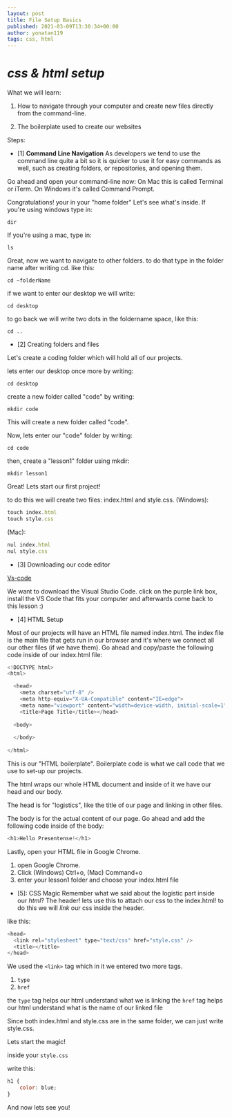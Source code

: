 ```yaml
---
layout: post
title: File Setup Basics
published: 2021-03-09T13:30:34+00:00
author: yonatan119
tags: css, html
---
```



# *css & html setup*

What we will learn:

1. How to navigate through your computer and create new files directly from the command-line.

2. The boilerplate used to create our websites

Steps:

* [1] **Command Line Navigation**
As developers we tend to use the command line quite a bit so it is quicker to use it for easy commands as well, such as creating folders, or repositories, and opening them. 


Go ahead and open your command-line now:
 On Mac this is called Terminal or iTerm.
 On Windows it's called Command Prompt.


Congratulations! your in your "home folder"
 Let's see what's inside.
  If you're using windows type in:

`dir`

If you're using a mac, type in:

`ls`

Great, now we want to navigate to other folders.
to do that type in the folder name after writing cd.
like this:

`cd ~folderName`

if we want to enter our desktop we will write:

`cd desktop`

to go back we will write two dots in the foldername space, like this:

`cd ..`

* [2] Creating folders and files

Let's create a coding folder which will hold all of our projects.

lets enter our desktop once more by writing:

`cd desktop`

create a new folder called "code" by writing:

`mkdir code`


This will create a new folder called "code".

Now, lets enter our "code" folder by writing:

`cd code`

then, create a "lesson1" folder using mkdir:

`mkdir lesson1`


Great!
Lets start our first project!

to do this we will create two files: index.html and style.css.
(Windows):

```javascript
touch index.html
touch style.css
```
(Mac):

```javascript
nul index.html
nul style.css
```

* [3] Downloading our code editor

[Vs-code](https://visualstudio.microsoft.com/downloads/)

We want to download the Visual Studio Code.
click on the purple link box, install the VS Code that fits your computer and afterwards come back to this lesson :)


* [4] HTML Setup

Most of our projects will have an HTML file named index.html.
 The index file is the main file that gets run in our browser and it's where we connect all our other files (if we have them). Go ahead and copy/paste the following code inside of our index.html file:

```javascript
<!DOCTYPE html>
<html>

  <head>
    <meta charset="utf-8" />
    <meta http-equiv="X-UA-Compatible" content="IE=edge">
    <meta name="viewport" content="width=device-width, initial-scale=1">
    <title>Page Title</title></head>
                    
  <body>
                    
  </body>
                    
</html>
```

This is our "HTML boilerplate". Boilerplate code is what we call code that we use to set-up our projects.

The html wraps our whole HTML document and inside of it we have our head and our body.

The head is for "logistics", like the title of our page and linking in other files.

The body is for the actual content of our page. Go ahead and add the following code inside of the body:

```javascript
<h1>Hello Presentense!</h1>
```

Lastly, open your HTML file in Google Chrome.
1. open Google Chrome.
2. Click (Windows) Ctrl+o, (Mac) Command+o
3. enter your lesson1 folder and choose your index.html file



* [5]: CSS Magic
Remember what we said about the logistic part inside our *html*?
The header!
lets use this to attach our css to the index.html!
to do this we will *link* our css inside the header.

like this:

```javascript
<head>
  <link rel="stylesheet" type="text/css" href="style.css" />
  <title></title>
</head>
```
We used the `<link>` tag which in it we entered two more tags.
1. `type`
2. `href`

the `type` tag helps our html understand what we is linking
the `href` tag helps our html understand what is the name of our linked file

Since both index.html and style.css are in the same folder, we can just write style.css.

Lets start the magic!

inside your `style.css`

write this:

```javascript
h1 {
    color: blue;
}
```

And now lets see you!